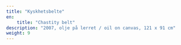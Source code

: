 ```yaml
---
title: "Kyskhetsbelte"
en:
    title: "Chastity belt"
description: "2007, olje på lerret / oil on canvas, 121 x 91 cm"
weight: 9
---
```

